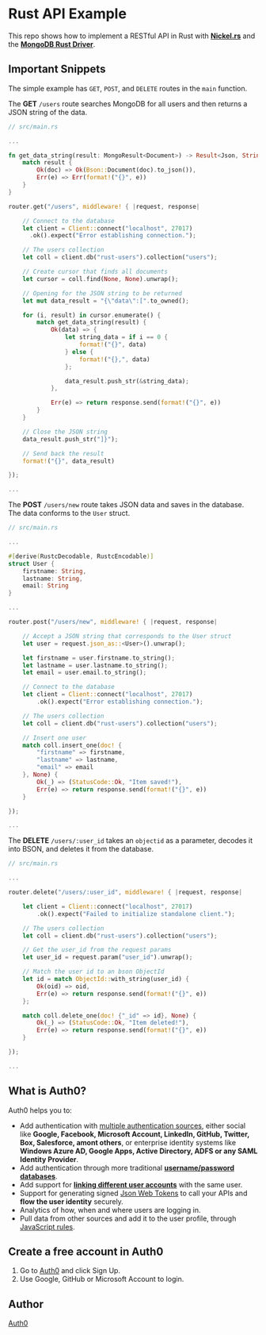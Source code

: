# Rust API Example

This repo shows how to implement a RESTful API in Rust with **[Nickel.rs](http://nickel.rs/)** and the **[MongoDB Rust Driver](https://github.com/mongodb-labs/mongo-rust-driver-prototype)**.

## Important Snippets

The simple example has `GET`, `POST`, and `DELETE` routes in the `main` function.

The **GET** `/users` route searches MongoDB for all users and then returns a JSON string of the data.

```rust
// src/main.rs

...

fn get_data_string(result: MongoResult<Document>) -> Result<Json, String> {
    match result {
        Ok(doc) => Ok(Bson::Document(doc).to_json()),
        Err(e) => Err(format!("{}", e))
    }
}

router.get("/users", middleware! { |request, response|

    // Connect to the database
    let client = Client::connect("localhost", 27017)
      .ok().expect("Error establishing connection.");

    // The users collection
    let coll = client.db("rust-users").collection("users");

    // Create cursor that finds all documents
    let cursor = coll.find(None, None).unwrap();

    // Opening for the JSON string to be returned
    let mut data_result = "{\"data\":[".to_owned();

    for (i, result) in cursor.enumerate() {
        match get_data_string(result) {
            Ok(data) => {
                let string_data = if i == 0 { 
                    format!("{}", data)
                } else {
                    format!("{},", data)
                };

                data_result.push_str(&string_data);
            },

            Err(e) => return response.send(format!("{}", e))
        }
    }

    // Close the JSON string
    data_result.push_str("]}");

    // Send back the result
    format!("{}", data_result)

});

...
```

The **POST** `/users/new` route takes JSON data and saves in the database. The data conforms to the `User` struct.

```rust
// src/main.rs

...

#[derive(RustcDecodable, RustcEncodable)]
struct User {
    firstname: String,
    lastname: String,
    email: String
}

...

router.post("/users/new", middleware! { |request, response|

    // Accept a JSON string that corresponds to the User struct
    let user = request.json_as::<User>().unwrap();

    let firstname = user.firstname.to_string();
    let lastname = user.lastname.to_string();
    let email = user.email.to_string();

    // Connect to the database
    let client = Client::connect("localhost", 27017)
        .ok().expect("Error establishing connection.");

    // The users collection
    let coll = client.db("rust-users").collection("users");

    // Insert one user
    match coll.insert_one(doc! { 
        "firstname" => firstname,
        "lastname" => lastname,
        "email" => email 
    }, None) {
        Ok(_) => (StatusCode::Ok, "Item saved!"),
        Err(e) => return response.send(format!("{}", e))
    }

});

...
```

The **DELETE** `/users/:user_id` takes an `objectid` as a parameter, decodes it into BSON, and deletes it from the database.

```rust
// src/main.rs

...

router.delete("/users/:user_id", middleware! { |request, response|

    let client = Client::connect("localhost", 27017)
        .ok().expect("Failed to initialize standalone client.");

    // The users collection
    let coll = client.db("rust-users").collection("users");

    // Get the user_id from the request params
    let user_id = request.param("user_id").unwrap();

    // Match the user id to an bson ObjectId
    let id = match ObjectId::with_string(user_id) {
        Ok(oid) => oid,
        Err(e) => return response.send(format!("{}", e))
    };

    match coll.delete_one(doc! {"_id" => id}, None) {
        Ok(_) => (StatusCode::Ok, "Item deleted!"),
        Err(e) => return response.send(format!("{}", e))
    }

});

...
```

## What is Auth0?

Auth0 helps you to:

* Add authentication with [multiple authentication sources](https://docs.auth0.com/identityproviders), either social like **Google, Facebook, Microsoft Account, LinkedIn, GitHub, Twitter, Box, Salesforce, amont others**, or enterprise identity systems like **Windows Azure AD, Google Apps, Active Directory, ADFS or any SAML Identity Provider**.
* Add authentication through more traditional **[username/password databases](https://docs.auth0.com/mysql-connection-tutorial)**.
* Add support for **[linking different user accounts](https://docs.auth0.com/link-accounts)** with the same user.
* Support for generating signed [Json Web Tokens](https://docs.auth0.com/jwt) to call your APIs and **flow the user identity** securely.
* Analytics of how, when and where users are logging in.
* Pull data from other sources and add it to the user profile, through [JavaScript rules](https://docs.auth0.com/rules).

## Create a free account in Auth0

1. Go to [Auth0](https://auth0.com) and click Sign Up.
2. Use Google, GitHub or Microsoft Account to login.

## Author

[Auth0](https://auth0.com)